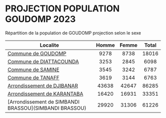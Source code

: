 # PROJECTION POPULATION GOUDOMP 2023
	
Répartition de la population de GOUDOMP projection selon le sexe
	
| Localite  | Homme | Femme | Total |
| --------- |:-----:|:-----:|:-----:|
| [Commune de GOUDOMP](GOUDOMP) | 9278 | 8738 | 18016 |
| [Commune de DIATTACOUNDA](DIATTACOUNDA) | 3253 | 2845 | 6098 |
| [Commune de SAMINE](SAMINE) | 3545 | 3242 | 6787 |
| [Commune de TANAFF](TANAFF) | 3619 | 3144 | 6763 |
| [Arrondissement de DJIBANAR](DJIBANAR) | 43638 | 42647 | 86285 |
| [Arrondissement de KARANTABA](KARANTABA) | 16420 | 16931 | 33351 |
| [Arrondissement de SIMBANDI BRASSOU](SIMBANDI BRASSOU) | 29920 | 31306 | 61226 |
